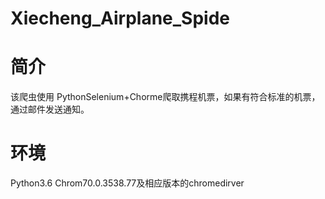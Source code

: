 # Xiecheng_Airplane_Spide

简介
====
该爬虫使用 PythonSelenium+Chorme爬取携程机票，如果有符合标准的机票，通过邮件发送通知。

环境
====

Python3.6 Chrom70.0.3538.77及相应版本的chromedirver


